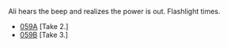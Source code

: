 Ali hears the beep and realizes the power is out. Flashlight times.

* [059A](059A--Take02--.md) [Take 2.]
* [059B](059B--Take03--.md) [Take 3.]
